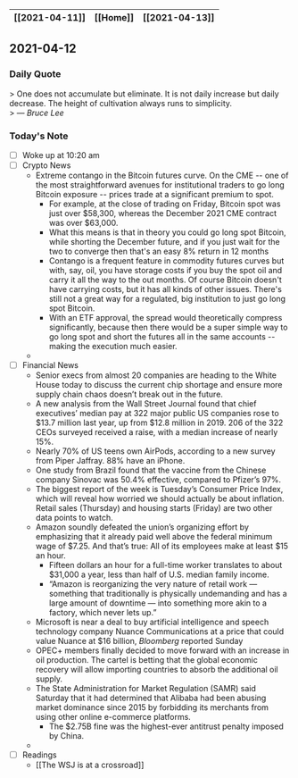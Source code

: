 | [[2021-04-11]] | [[Home]] | [[2021-04-13]] |
| :------------: | :------: | :------------: |

## 2021-04-12 

### Daily Quote
\> One does not accumulate but eliminate.  It is not daily increase but daily decrease. The height of cultivation always runs to simplicity.  
\> &mdash; <cite>Bruce Lee</cite>

### Today's Note
- [ ] Woke up at 10:20 am
- [ ] Crypto News
	- Extreme contango in the Bitcoin futures curve. On the CME -- one of the most straightforward avenues for institutional traders to go long Bitcoin exposure -- prices trade at a significant premium to spot.
		- For example, at the close of trading on Friday, Bitcoin spot was just over $58,300, whereas the December 2021 CME contract was over $63,000.
		- What this means is that in theory you could go long spot Bitcoin, while shorting the December future, and if you just wait for the two to converge then that's an easy 8% return in 12 months
		- Contango is a frequent feature in commodity futures curves but with, say, oil, you have storage costs if you buy the spot oil and carry it all the way to the out months. Of course Bitcoin doesn't have carrying costs, but it has all kinds of other issues. There's still not a great way for a regulated, big institution to just go long spot Bitcoin.
		- With an ETF approval, the spread would theoretically compress significantly, because then there would be a super simple way to go long spot and short the futures all in the same accounts -- making the execution much easier.
	- 
- [ ] Financial News
	- Senior execs from almost 20 companies are heading to the White House today to discuss the current chip shortage and ensure more supply chain chaos doesn’t break out in the future.
	- A new analysis from the Wall Street Journal found that chief executives’ median pay at 322 major public US companies rose to $13.7 million last year, up from $12.8 million in 2019. 206 of the 322 CEOs surveyed received a raise, with a median increase of nearly 15%.
	- Nearly 70% of US teens own AirPods, according to a new survey from Piper Jaffray. 88% have an iPhone. 
	- One study from Brazil found that the vaccine from the Chinese company Sinovac was 50.4% effective, compared to Pfizer’s 97%.
	- The biggest report of the week is Tuesday’s Consumer Price Index, which will reveal how worried we should actually be about inflation. Retail sales (Thursday) and housing starts (Friday) are two other data points to watch.
	- Amazon soundly defeated the union’s organizing effort by emphasizing that it already paid well above the federal minimum wage of $7.25. And that’s true: All of its employees make at least $15 an hour.
		- Fifteen dollars an hour for a full-time worker translates to about $31,000 a year, less than half of U.S. median family income.
		- “Amazon is reorganizing the very nature of retail work — something that traditionally is physically undemanding and has a large amount of downtime — into something more akin to a factory, which never lets up.”
	- Microsoft is near a deal to buy artificial intelligence and speech technology company Nuance Communications at a price that could value Nuance at $16 billion, _Bloomberg_ reported Sunday
	- OPEC+ members finally decided to move forward with an increase in oil production. The cartel is betting that the global economic recovery will allow importing countries to absorb the additional oil supply.
	- The State Administration for Market Regulation (SAMR) said Saturday that it had determined that Alibaba had been abusing market dominance since 2015 by forbidding its merchants from using other online e-commerce platforms.
		- The $2.75B fine was the highest-ever antitrust penalty imposed by China.
	- 
- [ ] Readings
	- [[The WSJ is at a crossroad]]